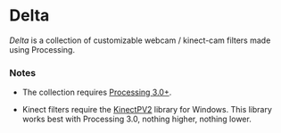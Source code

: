 # Delta

_Delta_ is a collection of customizable webcam / kinect-cam filters made using Processing.

### Notes

- The collection requires [Processing 3.0+](https://processing.org/).

- Kinect filters require the [KinectPV2](https://github.com/ThomasLengeling/KinectPV2) library for Windows. This library works best with Processing 3.0, nothing higher, nothing lower.